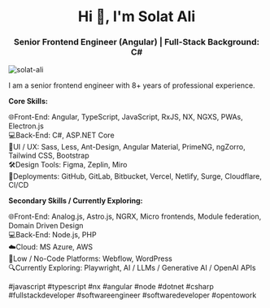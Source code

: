 <h1 align="center">Hi 👋, I'm Solat Ali</h1>
<h3 align="center">Senior Frontend Engineer (Angular) | Full-Stack Background: C# </h3>

<p align="left"> <img src="https://komarev.com/ghpvc/?username=solat-ali&label=Profile%20views&color=0e75b6&style=flat" alt="solat-ali" /> </p>

I am a senior frontend engineer with 8+ years of professional experience. 

**Core Skills:**

🌐Front-End: Angular, TypeScript, JavaScript, RxJS, NX, NGXS, PWAs, Electron.js<br/>
💻Back-End: C#, ASP.NET Core<br/>
🎨UI / UX: Sass, Less, Ant-Design, Angular Material, PrimeNG, ngZorro, Tailwind CSS, Bootstrap<br/>
🛠️Design Tools: Figma, Zeplin, Miro<br/>
🚀Deployments: GitHub, GitLab, Bitbucket, Vercel, Netlify, Surge, Cloudflare, CI/CD

**Secondary Skills / Currently Exploring:**

🌐Front-End: Analog.js, Astro.js, NGRX, Micro frontends, Module federation, Domain Driven Design<br/>
💻Back-End: Node.js, PHP<br/>
☁️Cloud: MS Azure, AWS<br/>
🧩Low / No-Code Platforms: Webflow, WordPress<br/>
🔍Currently Exploring: Playwright, AI / LLMs / Generative AI / OpenAI APIs

#javascript #typescript #nx #angular #node #dotnet #csharp #fullstackdeveloper #softwareengineer #softwaredeveloper #opentowork
